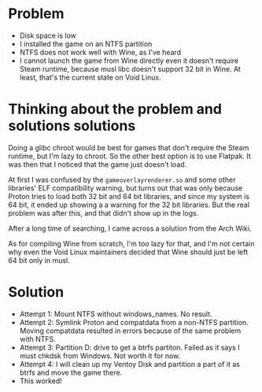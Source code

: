 # Problem
- Disk space is low
- I installed the game on an NTFS partition
- NTFS does not work well with Wine, as I've heard
- I cannot launch the game from Wine directly even it doesn't require Steam runtime, because musl libc doesn't support 32 bit in Wine. At least, that's the current state on Void Linux.
# Thinking about the problem and solutions solutions
Doing a glibc chroot would be best for games that don't require the Steam runtime, but I'm lazy to chroot. So the other best option is to use Flatpak. It was then that I noticed that the game just doesn't load.

At first I was confused by the `gameoverlayrenderer.so` and some other libraries' ELF compatibility warning, but turns out that was only because Proton tries to load both 32 bit and 64 bit libraries, and since my system is 64 bit, it ended up showing a a warning for the 32 bit libraries. But the real problem was after this, and that didn't show up in the logs.

After a long time of searching, I came across a solution from the Arch Wiki.

As for compiling Wine from scratch, I'm too lazy for that, and I'm not certain why even the Void Linux maintainers decided that Wine should just be left 64 bit only in musl.
# Solution
- Attempt 1: Mount NTFS without windows_names. No result.
- Attempt 2: Symlink Proton and compatdata from a non-NTFS partition. Moving compatdata resulted in errors because of the same problem with NTFS.
- Attempt 3: Partition D: drive to get a btrfs partiton. Failed as it says I must chkdsk from Windows. Not worth it for now.
- Attempt 4: I will clean up my Ventoy Disk and partition a part of it as btrfs and move the game there.
- This worked!